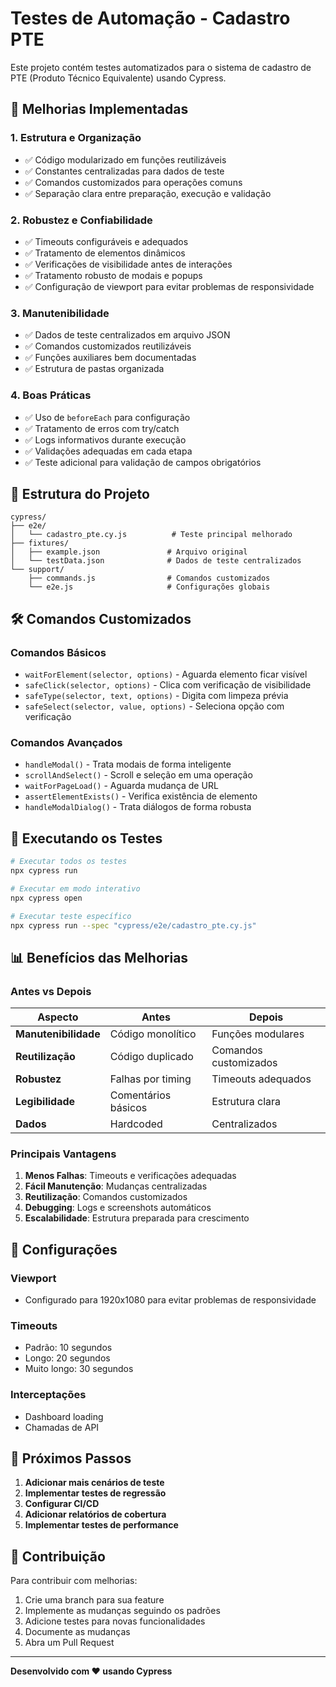 # Testes de Automação - Cadastro PTE

Este projeto contém testes automatizados para o sistema de cadastro de PTE (Produto Técnico Equivalente) usando Cypress.

## 🚀 Melhorias Implementadas

### 1. **Estrutura e Organização**
- ✅ Código modularizado em funções reutilizáveis
- ✅ Constantes centralizadas para dados de teste
- ✅ Comandos customizados para operações comuns
- ✅ Separação clara entre preparação, execução e validação

### 2. **Robustez e Confiabilidade**
- ✅ Timeouts configuráveis e adequados
- ✅ Tratamento de elementos dinâmicos
- ✅ Verificações de visibilidade antes de interações
- ✅ Tratamento robusto de modais e popups
- ✅ Configuração de viewport para evitar problemas de responsividade

### 3. **Manutenibilidade**
- ✅ Dados de teste centralizados em arquivo JSON
- ✅ Comandos customizados reutilizáveis
- ✅ Funções auxiliares bem documentadas
- ✅ Estrutura de pastas organizada

### 4. **Boas Práticas**
- ✅ Uso de `beforeEach` para configuração
- ✅ Tratamento de erros com try/catch
- ✅ Logs informativos durante execução
- ✅ Validações adequadas em cada etapa
- ✅ Teste adicional para validação de campos obrigatórios

## 📁 Estrutura do Projeto

```
cypress/
├── e2e/
│   └── cadastro_pte.cy.js          # Teste principal melhorado
├── fixtures/
│   ├── example.json               # Arquivo original
│   └── testData.json              # Dados de teste centralizados
└── support/
    ├── commands.js                # Comandos customizados
    └── e2e.js                     # Configurações globais
```

## 🛠️ Comandos Customizados

### Comandos Básicos
- `waitForElement(selector, options)` - Aguarda elemento ficar visível
- `safeClick(selector, options)` - Clica com verificação de visibilidade
- `safeType(selector, text, options)` - Digita com limpeza prévia
- `safeSelect(selector, value, options)` - Seleciona opção com verificação

### Comandos Avançados
- `handleModal()` - Trata modais de forma inteligente
- `scrollAndSelect()` - Scroll e seleção em uma operação
- `waitForPageLoad()` - Aguarda mudança de URL
- `assertElementExists()` - Verifica existência de elemento
- `handleModalDialog()` - Trata diálogos de forma robusta

## 🧪 Executando os Testes

```bash
# Executar todos os testes
npx cypress run

# Executar em modo interativo
npx cypress open

# Executar teste específico
npx cypress run --spec "cypress/e2e/cadastro_pte.cy.js"
```

## 📊 Benefícios das Melhorias

### Antes vs Depois

| Aspecto | Antes | Depois |
|---------|-------|--------|
| **Manutenibilidade** | Código monolítico | Funções modulares |
| **Reutilização** | Código duplicado | Comandos customizados |
| **Robustez** | Falhas por timing | Timeouts adequados |
| **Legibilidade** | Comentários básicos | Estrutura clara |
| **Dados** | Hardcoded | Centralizados |

### Principais Vantagens

1. **Menos Falhas**: Timeouts e verificações adequadas
2. **Fácil Manutenção**: Mudanças centralizadas
3. **Reutilização**: Comandos customizados
4. **Debugging**: Logs e screenshots automáticos
5. **Escalabilidade**: Estrutura preparada para crescimento

## 🔧 Configurações

### Viewport
- Configurado para 1920x1080 para evitar problemas de responsividade

### Timeouts
- Padrão: 10 segundos
- Longo: 20 segundos  
- Muito longo: 30 segundos

### Interceptações
- Dashboard loading
- Chamadas de API

## 📝 Próximos Passos

1. **Adicionar mais cenários de teste**
2. **Implementar testes de regressão**
3. **Configurar CI/CD**
4. **Adicionar relatórios de cobertura**
5. **Implementar testes de performance**

## 🤝 Contribuição

Para contribuir com melhorias:

1. Crie uma branch para sua feature
2. Implemente as mudanças seguindo os padrões
3. Adicione testes para novas funcionalidades
4. Documente as mudanças
5. Abra um Pull Request

---

**Desenvolvido com ❤️ usando Cypress** 
